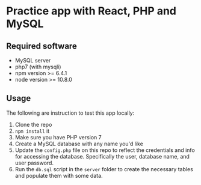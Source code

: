 # Practice app with React, PHP and MySQL

## Required software

* MySQL server
* php7 (with mysqli)
* npm version >= 6.4.1
* node version >= 10.8.0

## Usage

The following are instruction to test this app locally:

1. Clone the repo
2. `npm install` it
3. Make sure you have PHP version 7
4. Create a MySQL database with any name you'd like
5. Update the `config.php` file on this repo to reflect the credentials and info for accessing the database. Specifically the user, database name, and user password.
6. Run the `db.sql` script in the `server` folder to create the necessary tables and populate them with some data.

